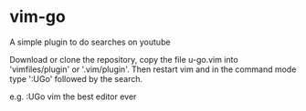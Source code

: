 # vim-go
A simple plugin to do searches on youtube

Download or clone the repository, copy the file u-go.vim into 'vimfiles/plugin' or '.vim/plugin'. Then restart vim and in the command mode type ':UGo' followed by the search.

e.g. :UGo vim the best editor ever
